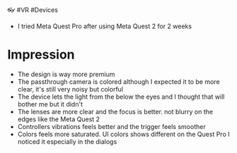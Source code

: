 :eyeglasses: #VR #Devices 

* I tried Meta Quest Pro after using Meta Quest 2 for 2 weeks

# Impression

* The design is way more premium
* The passthrough camera is colored although I expected it to be more clear, it's still very noisy but colorful
* The device lets the light from the below the eyes and I thought that will bother me but it didn't
* The lenses are more clear and the focus is better. not blurry on the edges like the Meta Quest 2
* Controllers vibrations feels better and the trigger feels smoother
* Colors feels more saturated. UI colors shows different on the Quest Pro I noticed it especially in the dialogs